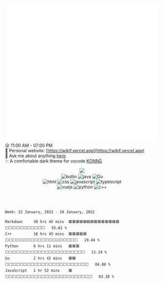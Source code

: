 <img align='left' src="https://github.com/fengwei2002/fengwei2002/blob/main/calendar.svg">
<img align='left' alt="isocalendar" src="https://github.com/fengwei2002/fengwei2002/blob/main/activity.svg">

😜 11:00 AM - 07:00 PM   
🔗 Personal website: [https://wikif.vercel.app](https://wikif.vercel.app)   
💬 Ask me about anything [here](https://github.com/fengwei2002/fengwei2002/issues).   
✨ A comfortable dark theme for vscode [KONNG](https://marketplace.visualstudio.com/items?itemName=OvO.konng)

<p align="center">
  <img src="https://cdn.acwing.com/media/article/image/2021/07/10/101476_6d5ef4a7e1-20210526135242-2021-05-26.png" height="160" algin="right"/>
  <br />   
  <img alt="kotlin" src="https://img.shields.io/badge/Kotlin-a788b5?style=flat-square&logo=kotlin&logoColor=white">
  <img alt="java" src="https://img.shields.io/badge/java-F7F7F7?style=flat-square&logo=java&logoColor=brown">
  <img alt="Go" src="https://img.shields.io/badge/Go-FCEAE5?style=flat-square&logo=Go">
  <br />
  <img alt="html" src="https://img.shields.io/badge/HTML-e34c26?style=flat-square&logo=html5&logoColor=white">
  <img alt="css" src="https://img.shields.io/badge/CSS-443399?style=flat-square&logo=css3">
  <img alt="javascript" src="https://img.shields.io/badge/JavaScript-000000?style=flat-square&logo=javascript">
  <img alt="typescript" src="https://img.shields.io/badge/TypeScript-1a0dab?style=flat-square&logo=typescript">
  <br />
  <img alt="vuejs" src="https://img.shields.io/badge/Vue.js-007777?style=flat-square&logo=vue.js">
  <img alt="python" src="https://img.shields.io/badge/Python-3572a5?style=flat-square&logo=python&logoColor=white">
  <img alt="c++" src="https://img.shields.io/badge/C++-f34b7d?style=flat-square&logo=c%2b%2b">
  <br />
  &nbsp;
  <br />
  &nbsp;
    <br />
  &nbsp;
</p>


<!--START_SECTION:waka-->
```text
Week: 22 January, 2022 - 28 January, 2022

Markdown     30 hrs 45 mins  🟥🟥🟥🟥🟥🟥🟥🟥🟥🟥🟥🟥🟥🟥⬜⬜⬜⬜⬜⬜⬜⬜⬜⬜⬜   55.62 % 
C++          10 hrs 45 mins  🟥🟥🟥🟥🟥⬜⬜⬜⬜⬜⬜⬜⬜⬜⬜⬜⬜⬜⬜⬜⬜⬜⬜⬜⬜   19.44 % 
Python       6 hrs 11 mins   🟥🟥🟥⬜⬜⬜⬜⬜⬜⬜⬜⬜⬜⬜⬜⬜⬜⬜⬜⬜⬜⬜⬜⬜⬜   11.19 % 
Go           2 hrs 42 mins   🟥🟩⬜⬜⬜⬜⬜⬜⬜⬜⬜⬜⬜⬜⬜⬜⬜⬜⬜⬜⬜⬜⬜⬜⬜   04.88 % 
JavaScript   1 hr 52 mins    🟥⬜⬜⬜⬜⬜⬜⬜⬜⬜⬜⬜⬜⬜⬜⬜⬜⬜⬜⬜⬜⬜⬜⬜⬜   03.38 % 
```
<!--END_SECTION:waka-->

<!--! ![](https://github-readme-stats.vercel.app/api?username=fengwei2002&show_icons=true&count_private=true&hide_title=true%27&hide=contribs&include_all_commits=true&theme=highcontrast&bg_color=30,e96443,904e95) -->
<!--! ![](https://github-readme-stats.vercel.app/api/top-langs/?username=fengwei2002&hide=html&layout=compact)-->
 <!--!  -->
